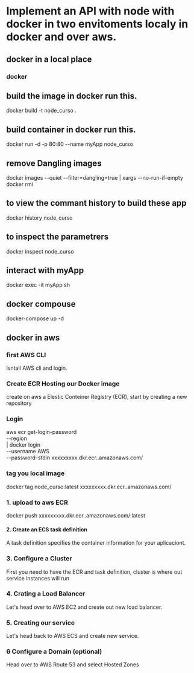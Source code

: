 # Implement an API with node with docker in two envitoments localy in docker and over aws.

## docker in a local place

### docker 
## build the image in docker run this.
docker build -t node_curso .
## build container in docker run this.
docker run -d -p 80:80 --name myApp node_curso
## remove Dangling images
docker images --quiet --filter=dangling=true | xargs --no-run-if-empty docker rmi
## to view the commant history to build these app
docker history node_curso
## to inspect the parametrers
docker inspect node_curso
## interact with myApp
docker exec -it myApp sh
## docker compouse
docker-compose up -d

## docker in aws 

### first AWS CLI

Isntall AWS cli and login.

### Create ECR Hosting our Docker image
create on aws a Elestic Conteiner Registry (ECR), start by creating a new repository

### Login
aws ecr get-login-password \
    --region <region> \
| docker login \
    --username AWS \
    --password-stdin xxxxxxxxx.dkr.ecr.<region>.amazonaws.com/<name>

### tag you local image 
docker tag node_curso:latest  xxxxxxxxx.dkr.ecr.<region>.amazonaws.com/<name>

### 1. upload to aws ECR
docker push xxxxxxxxx.dkr.ecr.<region>.amazonaws.com/<name>:latest

#### 2. Create an ECS task definition
A task definition specifies the container information for your aplicaciont.

### 3. Configure a Cluster
First you need to have the ECR and task definition, cluster is where out service instances will run

### 4. Crating a Load Balancer
Let's head over to AWS EC2 and create out new load balancer.

### 5. Creating our service 
Let's head back to AWS ECS and create new service.

### 6 Configure a Domain (optional)
Head over to AWS Route 53 and select Hosted Zones

